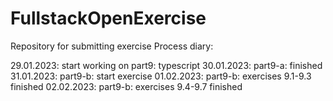 # FullstackOpenExercise
Repository for submitting exercise
Process diary:

29.01.2023: start working on part9: typescript
30.01.2023: part9-a: finished
31.01.2023: part9-b: start exercise
01.02.2023: part9-b: exercises 9.1-9.3 finished
02.02.2023: part9-b: exercises 9.4-9.7 finished
